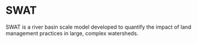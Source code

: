 # SWAT
SWAT is a river basin scale model developed to quantify the impact of land management practices in large, complex watersheds.
